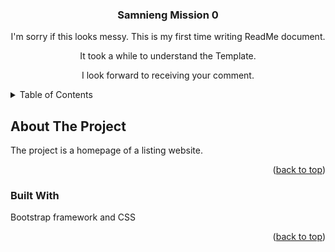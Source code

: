 





<div align="center">
  <a href="https://github.com/Samnieng1/Mission0">
    
  </a>

<h3 align="center">Samnieng Mission 0</h3>
<p>I'm sorry if this looks messy. This is my first time writing ReadMe document.</p>
<p>It took a while to understand the Template.</p>
<p>I look forward to receiving your comment.</p>

  
</div>



<!-- TABLE OF CONTENTS -->
<details>
  <summary>Table of Contents</summary>
  <ol>
    <li>
      <a href="#about-the-project">About The Project</a>
      <ul>
        <li><a href="#built-with">Built With</a></li>
      </ul>
    </li>
    
    
  </ol>
</details>



<!-- ABOUT THE PROJECT -->
## About The Project

<p>The project is a homepage of a listing website.</p>




<p align="right">(<a href="#readme-top">back to top</a>)</p>



### Built With

<p>Bootstrap framework and CSS</p>
  

<p align="right">(<a href="#readme-top">back to top</a>)</p>




